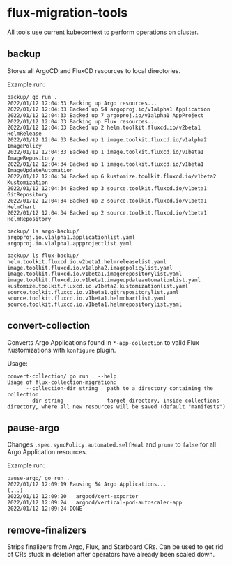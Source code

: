 # flux-migration-tools

All tools use current kubecontext to perform operations on cluster.

## backup

Stores all ArgoCD and FluxCD resources to local directories.

Example run:
```
backup/ go run .
2022/01/12 12:04:33 Backing up Argo resources...
2022/01/12 12:04:33 Backed up 54 argoproj.io/v1alpha1 Application
2022/01/12 12:04:33 Backed up 7 argoproj.io/v1alpha1 AppProject
2022/01/12 12:04:33 Backing up Flux resources...
2022/01/12 12:04:33 Backed up 2 helm.toolkit.fluxcd.io/v2beta1 HelmRelease
2022/01/12 12:04:33 Backed up 1 image.toolkit.fluxcd.io/v1alpha2 ImagePolicy
2022/01/12 12:04:33 Backed up 1 image.toolkit.fluxcd.io/v1beta1 ImageRepository
2022/01/12 12:04:34 Backed up 1 image.toolkit.fluxcd.io/v1beta1 ImageUpdateAutomation
2022/01/12 12:04:34 Backed up 6 kustomize.toolkit.fluxcd.io/v1beta2 Kustomization
2022/01/12 12:04:34 Backed up 3 source.toolkit.fluxcd.io/v1beta1 GitRepository
2022/01/12 12:04:34 Backed up 2 source.toolkit.fluxcd.io/v1beta1 HelmChart
2022/01/12 12:04:34 Backed up 2 source.toolkit.fluxcd.io/v1beta1 HelmRepository

backup/ ls argo-backup/
argoproj.io.v1alpha1.applicationlist.yaml  argoproj.io.v1alpha1.appprojectlist.yaml

backup/ ls flux-backup/
helm.toolkit.fluxcd.io.v2beta1.helmreleaselist.yaml
image.toolkit.fluxcd.io.v1alpha2.imagepolicylist.yaml
image.toolkit.fluxcd.io.v1beta1.imagerepositorylist.yaml
image.toolkit.fluxcd.io.v1beta1.imageupdateautomationlist.yaml
kustomize.toolkit.fluxcd.io.v1beta2.kustomizationlist.yaml
source.toolkit.fluxcd.io.v1beta1.gitrepositorylist.yaml
source.toolkit.fluxcd.io.v1beta1.helmchartlist.yaml
source.toolkit.fluxcd.io.v1beta1.helmrepositorylist.yaml
```

## convert-collection

Converts Argo Applications found in `*-app-collection` to valid Flux
Kustomizations with `konfigure` plugin.

Usage:
```
convert-collection/ go run . --help
Usage of flux-collection-migration:
      --collection-dir string   path to a directory containing the collection
      --dir string              target directory, inside collections directory, where all new resources will be saved (default "manifests")
```

## pause-argo

Changes `.spec.syncPolicy.automated.selfHeal` and `prune` to `false` for all
Argo Application resources.

Example run:
```
pause-argo/ go run .
2022/01/12 12:09:19 Pausing 54 Argo Applications...
(...)
2022/01/12 12:09:20   argocd/cert-exporter
2022/01/12 12:09:24   argocd/vertical-pod-autoscaler-app
2022/01/12 12:09:24 DONE
```

## remove-finalizers

Strips finalizers from Argo, Flux, and Starboard CRs. Can be used to get rid of
CRs stuck in deletion after operators have already been scaled down.
